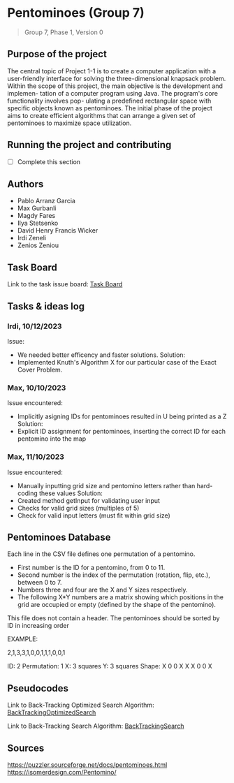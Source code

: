# Pentominoes (Group 7)

> Group 7, Phase 1, Version 0

## Purpose of the project

The central topic of Project 1-1 is to create a computer application with a user-friendly
interface for solving the three-dimensional knapsack problem.
Within the scope of this project, the main objective is the development and implemen-
tation of a computer program using Java. The program's core functionality involves pop-
ulating a predefined rectangular space with specific objects known as pentominoes. The
initial phase of the project aims to create efficient algorithms that can arrange a given set
of pentominoes to maximize space utilization.

## Running the project and contributing

- [ ] Complete this section

## Authors

- Pablo Arranz Garcia
- Max Gurbanli
- Magdy Fares
- Ilya Stetsenko
- David Henry Francis Wicker
- Irdi Zeneli
- Zenios Zeniou

## Task Board

Link to the task issue board: [Task Board](https://gitlab.maastrichtuniversity.nl/bcs_group07_2023/pentominoes_phase_1/-/boards)

## Tasks & ideas log

### Irdi, 10/12/2023
Issue: 
- We needed better efficency and faster solutions.
Solution:
- Implemented Knuth's Algorithm X for our particular case of the Exact Cover Problem.

### Max, 10/10/2023
Issue encountered:
- Implicitly asigning IDs for pentominoes resulted in U being printed as a Z
Solution:
- Explicit ID assignment for pentominoes, inserting the correct ID for each pentomino into the map

### Max, 11/10/2023
Issue encountered:
- Manually inputting grid size and pentomino letters rather than hard-coding these values
Solution:
- Created method getInput for validating user input
- Checks for valid grid sizes (multiples of 5)
- Check for valid input letters (must fit within grid size)

## Pentominoes Database

Each line in the CSV file defines one permutation of a pentomino.

- First number is the ID for a pentomino, from 0 to 11.
- Second number is the index of the permutation (rotation, flip, etc.), between 0 to 7.
- Numbers three and four are the X and Y sizes respectively.
- The following X\*Y numbers are a matrix showing which positions in the grid are occupied or empty (defined by the shape of the pentomino).

This file does not contain a header.
The pentominoes should be sorted by ID in increasing order

EXAMPLE:

2,1,3,3,1,0,0,1,1,1,0,0,1

ID: 2
Permutation: 1
X: 3 squares
Y: 3 squares
Shape:
X 0 0
X X X
0 0 X

## Pseudocodes

Link to Back-Tracking Optimized Search Algorithm: [BackTrackingOptimizedSearch](https://docs.google.com/document/d/1wwk5FOKyLLafBVtT9_tLXfCmRmyiZxNemiu4MnZcsXg/edit?usp=sharing)

Link to Back-Tracking Search Algorithm: [BackTrackingSearch](https://docs.google.com/document/d/1QUhCzTZASHgzQBXHoYxiuWhmx9RlNDJkyV1RkCMT9Ic/edit?usp=sharing)


## Sources
https://puzzler.sourceforge.net/docs/pentominoes.html
https://isomerdesign.com/Pentomino/